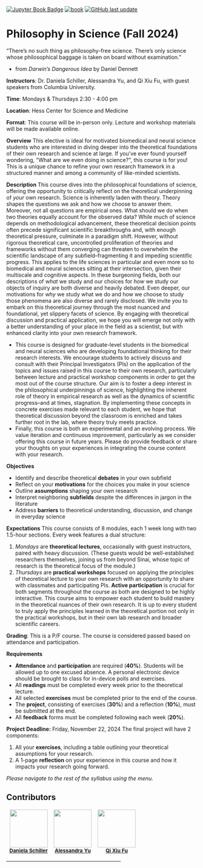 <div align="left">

<a target="_blank" rel="noopener noreferrer" href="https://github.com/fuqixiu/WAWED_course">![Jupyter Book Badge](https://jupyterbook.org/badge.svg)</a> <a target="_blank" rel="noopener noreferrer" href="https://github.com/fuqixiu/WAWED_course/actions/workflows/deploy-book.yml">![book](https://github.com/fuqixiu/WAWED_course/actions/workflows/deploy-book.yml/badge.svg)</a> <a target="_blank" rel="noopener noreferrer" href="https://github.com/fuqixiu/WAWED_course">![GitHub last update](https://img.shields.io/github/last-commit/fuqixiu/WAWED_course?color=blue&label=last%20update)</a>

</div>

# Philosophy in Science (Fall 2024)
“There’s no such thing as philosophy-free science. There’s only science whose
philosophical baggage is taken on board without examination.”
- from _Darwin’s Dangerous Idea_ by Daniel Dennett 


**Instructors**: Dr. Daniela Schiller, Alessandra Yu, and Qi Xiu Fu, with guest speakers from Columbia University.

**Time**: Mondays & Thursdays 2:30 - 4:00 pm

**Location**: Hess Center for Science and Medicine 

**Format**: This course will be in-person only. Lecture and workshop materials will be made available online. 

**Overview**
This elective is ideal for motivated biomedical and neural science students who are interested in diving deeper into the theoretical foundations of their own research and science at large. If you've ever found yourself wondering, "What are we even doing in science?", this course is for you! This is a unique chance to refine your own research framework in a structured manner and among a community of like-minded scientists. 

**Description**
This course dives into the philosophical foundations of science, offering the opportunity to critically reflect on the theoretical underpinning of _your_ own research. Science is inherently laden with theory. Theory shapes the questions we ask and how we choose to answer them. Moreover, not all questions are empirical ones. What should we do when two theories equally account for the observed data? While much of science depends on methodological advancement, these theoretical decision points often precede significant scientific breakthroughs and, with enough theoretical pressure, culminate in a paradigm shift.
However, without rigorous theoretical care, uncontrolled proliferation of theories and frameworks without them converging can threaten to overwhelm the scientific landscape of any subfield–fragmenting it and impeding scientific progress. This applies to the life sciences in particular and even more so to biomedical and neural sciences sitting at their intersection, given their multiscale and cognitive aspects. In these burgeoning fields, both our descriptions of _what_ we study and our choices for _how_ we study our objects of inquiry are both diverse and heavily debated. Even deeper, our motivations for _why_ we study what we do and how we choose to study those phenomena are also diverse and rarely disclosed.
We invite you to embark on this theoretical journey through the most nuanced and foundational, yet slippery facets of science. By engaging with theoretical discussion and practical application, we hope you will emerge not only with a better understanding of your place in the field as a scientist, but with enhanced clarity into your own research framework.
- This course is designed for graduate-level students in the biomedical and neural sciences who are developing foundational thinking for their research interests. We encourage students to actively discuss and consult with their Principal Investigators (PIs) on the application of the topics and issues raised in this course to their own research, particularly between lecture and practical workshop components in order to get the most out of the course structure. Our aim is to foster a deep interest in the philosophical underpinnings of science, highlighting the inherent role of theory in empirical research as well as the dynamics of scientific progress–and at times, stagnation. By implementing these concepts in concrete exercises made relevant to each student, we hope that theoretical discussion beyond the classroom is enriched and takes further root in the lab, where theory truly meets practice.
- Finally, this course is both an experimental and an evolving process. We value iteration and continuous  improvement, particularly as we consider offering this course in future years. Please do provide feedback or share your thoughts on your experiences in integrating the course content with your research.

**Objectives**
- Identify and describe theoretical **debates** in your own subfield
- Reflect on your **motivations** for the choices you make in your science
- Outline **assumptions** shaping your own research
- Interpret neighboring **subfields** despite the differences in jargon in the literature
- Address **barriers** to theoretical understanding, discussion, and change in everyday science

**Expectations**
This course consists of 8 modules, each 1 week long with two 1.5-hour sections.
Every week features a dual structure:
1. _Mondays_ are **theoretical lectures**, occasionally with guest instructors, paired with heavy discussion. (These guests would be well-established researchers themselves, joining us from beyond Sinai, whose topic of research is the theoretical focus of the module.)
2. _Thursdays_ are **practical workshops** focused on applying the principles of theoretical lecture to your own research with an opportunity to share with classmates and participating PIs.
**Active participation** is crucial for both segments throughout the course as both are designed to be highly interactive. This course aims to empower each student to build mastery in the theoretical nuances of their own research. It is up to every student to truly apply the principles learned in the theoretical portion not only in the practical workshops, but in their own lab research and broader scientific careers.

**Grading**: This is a P/F course. The course is considered passed based on attendance and participation.

**Requirements**
- **Attendance** and **participation** are required (**40%**). Students will be allowed up to one excused absence. A personal electronic device should be brought to class for in-device polls and exercises.
- All **readings** must be completed every week prior to the theoretical lecture.
- All selected **exercises** must be completed prior to the end of the course.
- The **project**, consisting of exercises (**30%**) and a reflection (**10%**), must be submitted at the end.
- All **feedback** forms must be completed following each week (**20%**).

**Project**
**Deadline:** Friday, November 22, 2024
The final project will have 2 components:
1. All your **exercises**, including a table outlining your theoretical assumptions for your research.
2. A 1-page **reflection** on your experience in this course and how it impacts your research going forward.

<!--**Syllabus**: You can find the [syllabus here](https://docs.google.com/document/d/1tx6v-naeueA7h2SD75vm3g2DXtTpVJGpVaN6YEEZJ9E/edit?usp=sharing) -->

_Please navigate to the rest of the syllabus using the menu._

## Contributors

<table role="table" style="margin-left: 0px auto;">
    <thead role="rowgroup">
        <tr role="row">
            <td align="center" role="columnheader"><a target="_blank" rel="noopener noreferrer" href="https://scholars.mssm.edu/en/persons/daniela-schiller"><img src="https://www.mountsinai.org/files/fad_img_new/89/0000076810088827349971/0000072500013293193151.jpg"
            style="width: 100px; height: 100px; object-fit: cover;  object-position: top;" alt=""/></a><br/><sub><a target="_blank" rel="noopener noreferrer" href="https://scholars.mssm.edu/en/persons/daniela-schiller"><b>Daniela Schiller</b></a><br/></sub></td>
            <td align="center" role="columnheader"><a target="_blank" rel="noopener noreferrer" href="https://x.com/AlessandraNCYu"><img src="https://i1.rgstatic.net/ii/profile.image/11431281103130614-1669623997440_Q512/Alessandra-Nicoletta-Cruz-Yu.jpg" width="100px;" alt=""/></a><br /><sub><a target="_blank" rel="noopener noreferrer" href="https://x.com/AlessandraNCYu"><b>Alessandra Yu</b></a><br/></sub></td>
            <td align="center" role="columnheader"><a target="_blank" rel="noopener noreferrer" href="https://qixiufu.weebly.com/"><img src="https://www.mountsinai.org/files/fad_img_new/67/0000076810092541695041/0000072500085720504821.jpg" style="width: 100px; height: 100px; object-fit: cover;  object-position: top;" alt=""/></a><br /><sub><a target="_blank" rel="noopener noreferrer" href="https://github.com/fuqixiu/WAWED_course/commits?author=fuqixiu"><b>Qi Xiu Fu</b></a><br/></sub></td>
        </tr>
        </thead>
</table>

<hr width="60%">
